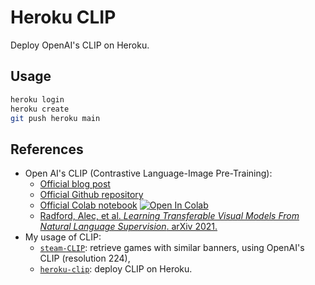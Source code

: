 # Heroku CLIP

Deploy OpenAI's CLIP on Heroku.

## Usage

```bash
heroku login
heroku create
git push heroku main
```

## References

-   Open AI's CLIP (Contrastive Language-Image Pre-Training):
    - [Official blog post][openai-blog]
    - [Official Github repository][openai-clip]
    - [Official Colab notebook][openai-colab]
      [![Open In Colab][colab-badge]][openai-colab]
    - [Radford, Alec, et al. *Learning Transferable Visual Models From Natural Language Supervision*. arXiv 2021.][openai-paper]
-   My usage of CLIP:
    - [`steam-CLIP`][banner-repository-CLIP]: retrieve games with similar banners, using OpenAI's CLIP (resolution 224),
    - [`heroku-clip`][heroku-app-CLIP]: deploy CLIP on Heroku.

<!-- Definitions -->

[openai-blog]: <https://openai.com/blog/clip/>
[openai-clip]: <https://github.com/openai/CLIP>
[openai-colab]: <https://colab.research.google.com/github/openai/clip/blob/master/Interacting_with_CLIP.ipynb>
[openai-paper]: <https://cdn.openai.com/papers/Learning_Transferable_Visual_Models_From_Natural_Language_Supervision.pdf>

[banner-repository-CLIP]: <https://github.com/woctezuma/steam-CLIP>
[heroku-app-CLIP]: <https://github.com/woctezuma/heroku-clip>

[colab-badge]: <https://colab.research.google.com/assets/colab-badge.svg>

